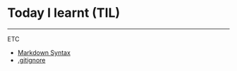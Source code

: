 # Today I learnt (TIL)

---

ETC

- [Markdown Syntax](https://github.com/kkoomin/TIL/blob/master/ETC/extra-lecture-markdown.md)
- [.gitignore](https://github.com/kkoomin/TIL/blob/master/ETC/gitignore.md)
